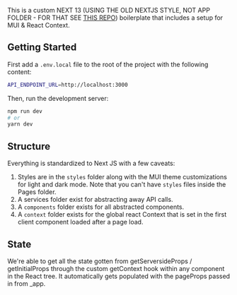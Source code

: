 This is a custom NEXT 13 (USING THE OLD NEXTJS STYLE, NOT APP FOLDER - FOR THAT SEE [THIS REPO](https://github.com/AtotheY/next-13-mui-context-bp)) boilerplate that includes a setup for MUI & React Context.

## Getting Started

First add a `.env.local` file to the root of the project with the following content:

```bash
API_ENDPOINT_URL=http://localhost:3000
```

Then, run the development server:

```bash
npm run dev
# or
yarn dev
```

## Structure

Everything is standardized to Next JS with a few caveats:

1. Styles are in the `styles` folder along with the MUI theme customizations for light and dark mode. Note that you can't have `styles` files inside the Pages folder.
2. A services folder exist for abstracting away API calls.
3. A `components` folder exists for all abstracted components.
4. A `context` folder exists for the global react Context that is set in the first client component loaded after a page load.

## State

We're able to get all the state gotten from getServersideProps / getInitialProps through the custom getContext hook within any component in the React tree. It automatically gets populated with the pageProps passed in from \_app.
